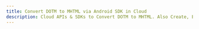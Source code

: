 ---title: Convert DOTM to MHTML via Android SDK in Clouddescription: Cloud APIs & SDKs to Convert DOTM to MHTML. Also Create, Edit & Render Microsoft Word & OpenOffice documents in the Cloud.---